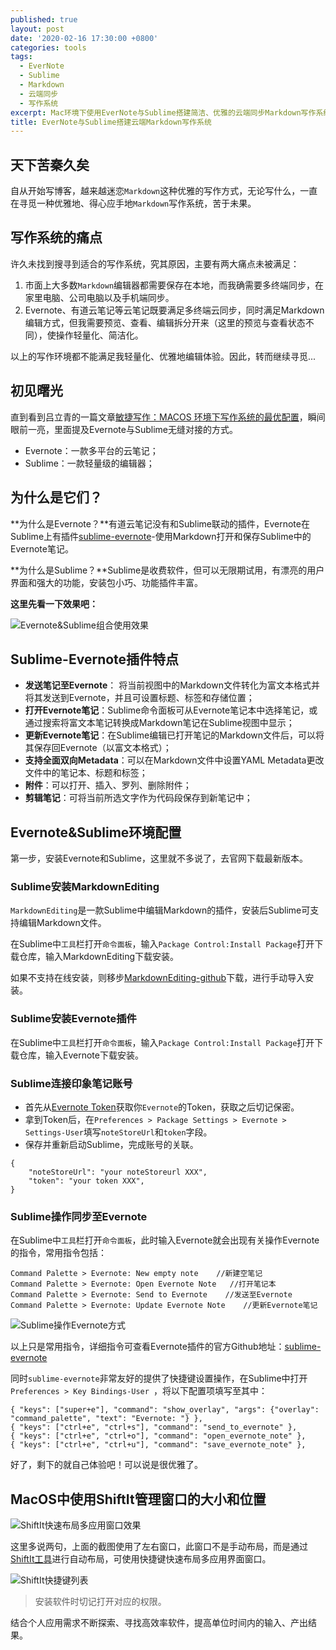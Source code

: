 ```yaml
---
published: true
layout: post
date: '2020-02-16 17:30:00 +0800'
categories: tools
tags:
  - EverNote
  - Sublime
  - Markdown
  - 云端同步
  - 写作系统
excerpt: Mac环境下使用EverNote与Sublime搭建简洁、优雅的云端同步Markdown写作系统。
title: EverNote与Sublime搭建云端Markdown写作系统
---
```

## 天下苦秦久矣

自从开始写博客，越来越迷恋`Markdown`这种优雅的写作方式，无论写什么，一直在寻觅一种优雅地、得心应手地`Markdown`写作系统，苦于未果。

## 写作系统的痛点

许久未找到搜寻到适合的写作系统，究其原因，主要有两大痛点未被满足：

1. 市面上大多数`Markdown`编辑器都需要保存在本地，而我确需要多终端同步，在家里电脑、公司电脑以及手机端同步。
2. Evernote、有道云笔记等云笔记既要满足多终端云同步，同时满足Markdown编辑方式，但我需要预览、查看、编辑拆分开来（这里的预览与查看状态不同），使操作轻量化、简洁化。

以上的写作环境都不能满足我轻量化、优雅地编辑体验。因此，转而继续寻觅...

## 初见曙光

直到看到吕立青的一篇文章[敏捷写作：MACOS 环境下写作系统的最优配置](https://gitpress.io/@jimmylv/2016-06-11-write-in-mac-os-x)，瞬间眼前一亮，里面提及Evernote与Sublime无缝对接的方式。

* Evernote：一款多平台的云笔记；
* Sublime：一款轻量级的编辑器；

## 为什么是它们？

**为什么是Evernote？**有道云笔记没有和Sublime联动的插件，Evernote在Sublime上有插件[sublime-evernote](https://github.com/bordaigorl/sublime-evernote)-使用Markdown打开和保存Sublime中的Evernote笔记。

**为什么是Sublime？**Sublime是收费软件，但可以无限期试用，有漂亮的用户界面和强大的功能，安装包小巧、功能插件丰富。

**这里先看一下效果吧：**

![Evernote&Sublime组合使用效果](https://www.bobinsun.cn/assets/images/evernote-sublime-01.png)

## Sublime-Evernote插件特点

* **发送笔记至Evernote**： 将当前视图中的Markdown文件转化为富文本格式并将其发送到Evernote，并且可设置标题、标签和存储位置；
* **打开Evernote笔记**：Sublime命令面板可从Evernote笔记本中选择笔记，或通过搜索将富文本笔记转换成Markdown笔记在Sublime视图中显示；
* **更新Evernote笔记**：在Sublime编辑已打开笔记的Markdown文件后，可以将其保存回Evernote（以富文本格式）；
* **支持全面双向Metadata**：可以在Markdown文件中设置YAML Metadata更改文件中的笔记本、标题和标签；
* **附件**：可以打开、插入、罗列、删除附件；
* **剪辑笔记**：可将当前所选文字作为代码段保存到新笔记中；

## Evernote&Sublime环境配置

第一步，安装Evernote和Sublime，这里就不多说了，去官网下载最新版本。

### Sublime安装MarkdownEditing

`MarkdownEditing`是一款Sublime中编辑Markdown的插件，安装后Sublime可支持编辑Markdown文件。

在Sublime中`工具`栏打开`命令面板`，输入`Package Control:Install Package`打开下载仓库，输入MarkdownEditing下载安装。

如果不支持在线安装，则移步[MarkdownEditing-github](https://github.com/SublimeText-Markdown/MarkdownEditing)下载，进行手动导入安装。

### Sublime安装Evernote插件

在Sublime中`工具`栏打开`命令面板`，输入`Package Control:Install Package`打开下载仓库，输入Evernote下载安装。

### Sublime连接印象笔记账号

* 首先从[Evernote Token](https://app.yinxiang.com/api/DeveloperToken.action)获取你`Evernote`的Token，获取之后切记保密。
* 拿到Token后，在`Preferences > Package Settings > Evernote > Settings-User`填写`noteStoreUrl`和`token`字段。
* 保存并重新启动Sublime，完成账号的关联。

```
{
    "noteStoreUrl": "your noteStoreurl XXX",
    "token": "your token XXX",
}
```

### Sublime操作同步至Evernote

在Sublime中`工具`栏打开`命令面板`，此时输入Evernote就会出现有关操作Evernote的指令，常用指令包括：

```
Command Palette > Evernote: New empty note    //新建空笔记
Command Palette > Evernote: Open Evernote Note   //打开笔记本
Command Palette > Evernote: Send to Evernote    //发送至Evernote
Command Palette > Evernote: Update Evernote Note    //更新Evernote笔记
```

![Sublime操作Evernote方式](https://www.bobinsun.cn/assets/images/evernote-sublime-02.png)

以上只是常用指令，详细指令可查看Evernote插件的官方Github地址：[sublime-evernote](https://github.com/bordaigorl/sublime-evernote)

同时`sublime-evernote`非常友好的提供了快捷键设置操作，在Sublime中打开`Preferences > Key Bindings-User `，将以下配置项填写至其中：

```
{ "keys": ["super+e"], "command": "show_overlay", "args": {"overlay": "command_palette", "text": "Evernote: "} },
{ "keys": ["ctrl+e", "ctrl+s"], "command": "send_to_evernote" },
{ "keys": ["ctrl+e", "ctrl+o"], "command": "open_evernote_note" },
{ "keys": ["ctrl+e", "ctrl+u"], "command": "save_evernote_note" },
```

好了，剩下的就自己体验吧！可以说是很优雅了。

## MacOS中使用ShiftIt管理窗口的大小和位置

![ShiftIt快速布局多应用窗口效果](https://www.bobinsun.cn/assets/images/evernote-sublime-03.png)

这里多说两句，上面的截图使用了左右窗口，此窗口不是手动布局，而是通过[ShiftIt工具](https://github.com/fikovnik/ShiftIt)进行自动布局，可使用快捷键快速布局多应用界面窗口。

![ShiftIt快捷键列表](https://www.bobinsun.cn/assets/images/evernote-sublime-04.png)

> 安装软件时切记打开对应的权限。

结合个人应用需求不断探索、寻找高效率软件，提高单位时间内的输入、产出结果。
